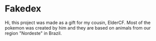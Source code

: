 # Fakedex

Hi, this project was made as a gift for my cousin, ElderCF. Most of the pokemon was created by him and they are based on animals from our region "Nordeste" in Brazil.
